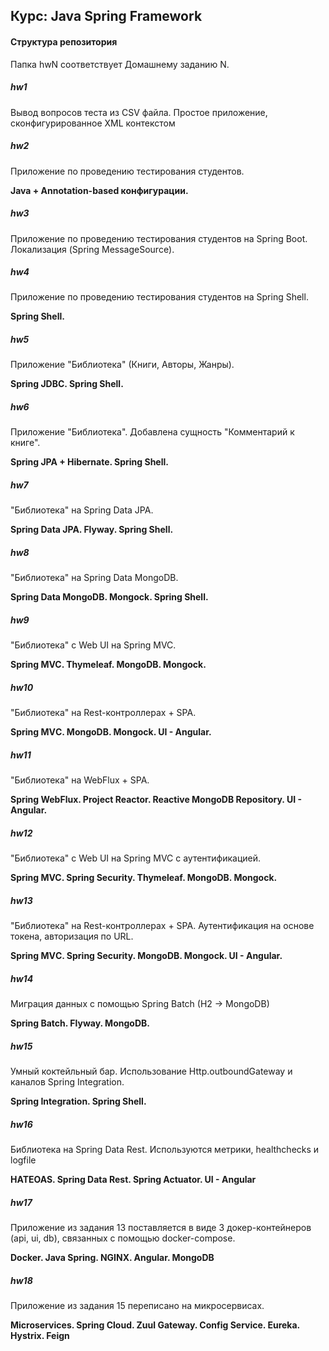 ﻿## Курс: Java Spring Framework

#### Структура репозитория

Папка hwN соответствует Домашнему заданию N.

##### hw1

Вывод вопросов теста из CSV файла. Простое приложение, сконфигурированное XML контекстом

##### hw2

Приложение по проведению тестирования студентов. 

**Java + Annotation-based конфигурации.**

##### hw3

Приложение по проведению тестирования студентов на Spring Boot. Локализация (Spring MessageSource).

##### hw4

Приложение по проведению тестирования студентов на Spring Shell.

**Spring Shell.**

##### hw5

Приложение "Библиотека" (Книги, Авторы, Жанры). 

**Spring JDBC. Spring Shell.**

##### hw6

Приложение "Библиотека". Добавлена сущность "Комментарий к книге".

**Spring JPA + Hibernate. Spring Shell.**

##### hw7

"Библиотека" на Spring Data JPA. 

**Spring Data JPA. Flyway. Spring Shell.**

##### hw8

"Библиотека" на Spring Data MongoDB.

**Spring Data MongoDB. Mongock. Spring Shell.**

##### hw9

"Библиотека" c Web UI на Spring MVC.

**Spring MVC. Thymeleaf. MongoDB. Mongock.**

##### hw10

"Библиотека" на Rest-контроллерах + SPA.

**Spring MVС. MongoDB. Mongock. UI - Angular.**

##### hw11

"Библиотека" на WebFlux + SPA.

**Spring WebFlux. Project Reactor. Reactive MongoDB Repository. UI - Angular.**

##### hw12

"Библиотека" c Web UI на Spring MVC c аутентификацией.

**Spring MVC. Spring Security. Thymeleaf. MongoDB. Mongock.**

##### hw13

"Библиотека" на Rest-контроллерах + SPA.
Аутентификация на основе токена, авторизация по URL.

**Spring MVС. Spring Security. MongoDB. Mongock. UI - Angular.**

##### hw14

Миграция данных с помощью Spring Batch (H2 -> MongoDB)

**Spring Batch. Flyway. MongoDB.**

##### hw15

Умный коктейльный бар. Использование Http.outboundGateway и каналов Spring Integration.

**Spring Integration. Spring Shell.**

##### hw16

Библиотека на Spring Data Rest. Используются метрики, healthchecks и logfile

**HATEOAS. Spring Data Rest. Spring Actuator. UI - Angular**

##### hw17

Приложение из задания 13 поставляется в виде 3 докер-контейнеров (api, ui, db), связанных с помощью docker-compose.

**Docker. Java Spring. NGINX. Angular. MongoDB**

##### hw18

Приложение из задания 15 переписано на микросервисах.

**Microservices. Spring Cloud. Zuul Gateway. Config Service. Eureka. Hystrix. Feign**




